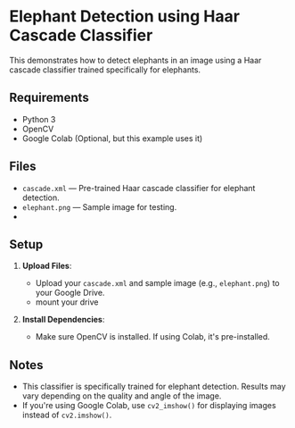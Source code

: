 # Elephant Detection using Haar Cascade Classifier

This demonstrates how to detect elephants in an image using a Haar cascade classifier trained specifically for elephants.

## Requirements

- Python 3
- OpenCV
- Google Colab (Optional, but this example uses it)

## Files

- `cascade.xml` — Pre-trained Haar cascade classifier for elephant detection.
- `elephant.png` — Sample image for testing.
- 
## Setup

1. **Upload Files**:
   - Upload your `cascade.xml` and sample image (e.g., `elephant.png`) to your Google Drive.
   - mount your drive

2. **Install Dependencies**:
   - Make sure OpenCV is installed. If using Colab, it's pre-installed.

## Notes

- This classifier is specifically trained for elephant detection. Results may vary depending on the quality and angle of the image.
- If you're using Google Colab, use `cv2_imshow()` for displaying images instead of `cv2.imshow()`.



